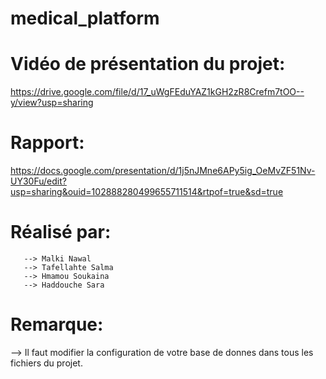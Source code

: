 # medical_platform
# Vidéo de présentation du projet:
https://drive.google.com/file/d/17_uWgFEduYAZ1kGH2zR8Crefm7tOO--y/view?usp=sharing

# Rapport:
https://docs.google.com/presentation/d/1j5nJMne6APy5ig_OeMvZF51Nv-UY30Fu/edit?usp=sharing&ouid=102888280499655711514&rtpof=true&sd=true

# Réalisé par:
       --> Malki Nawal
       --> Tafellahte Salma
       --> Hmamou Soukaina
       --> Haddouche Sara
# Remarque:
   --> Il faut modifier la configuration de votre base de donnes dans tous les fichiers du projet.
